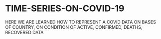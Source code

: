 # TIME-SERIES-ON-COVID-19
HERE WE ARE LEARNED HOW TO REPRESENT A COVID DATA ON BASES OF COUNTRY, ON CONDITION OF ACTIVE, CONFIRMED, DEATHS, RECOVERED DATA 
